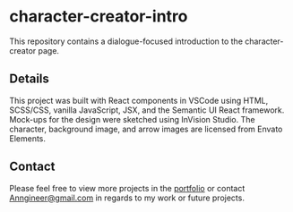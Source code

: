 # character-creator-intro

This repository contains a dialogue-focused introduction to the character-creator page.

## Details

This project was built with React components in VSCode using HTML, SCSS/CSS, vanilla JavaScript, JSX, and the Semantic UI React framework. Mock-ups for the design were sketched using InVision Studio. The character, background image, and arrow images are licensed from Envato Elements.

## Contact

Please feel free to view more projects in the [portfolio](https://mathmythica.com/) or contact Anngineer@gmail.com in regards to my work or future projects.

